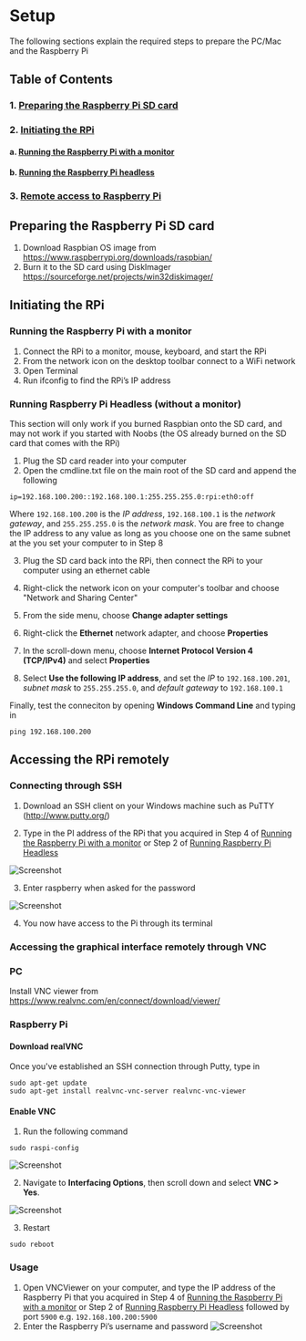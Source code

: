 # Setup
The following sections explain the required steps to prepare the PC/Mac and the Raspberry Pi

## Table of Contents   
### 1.   [Preparing the Raspberry Pi SD card](#sdcard)
### 2.   [Initiating the RPi](#sdcard)
#### a.         [Running the Raspberry Pi with a monitor](#rpi_monitor)
#### b.         [Running the Raspberry Pi headless](#rpi_headless)
### 3.   [Remote access to Raspberry Pi](#remote) 

<a name="sdcard"/>


## Preparing the Raspberry Pi SD card
1.  Download Raspbian OS image from https://www.raspberrypi.org/downloads/raspbian/
2.  Burn it to the SD card using DiskImager https://sourceforge.net/projects/win32diskimager/

<a name="rpi_monitor"/>

## Initiating the RPi
### Running the Raspberry Pi with a monitor
1.	Connect the RPi to a monitor, mouse, keyboard, and start the RPi
2.	From the network icon on the desktop toolbar connect to a WiFi network
3.	Open Terminal
4.	Run ifconfig to find the RPi’s IP address

<a name="rpi_headless"/>

### Running Raspberry Pi Headless (without a monitor)
This section will only work if you burned Raspbian onto the SD card, and may not work if you started with Noobs (the OS already burned on the SD card that comes with the RPi)
1.	Plug the SD card reader into your computer
2.	Open the cmdline.txt file on the main root of the SD card and append the following
```
ip=192.168.100.200::192.168.100.1:255.255.255.0:rpi:eth0:off
```
Where `192.168.100.200` is the *IP address*, `192.168.100.1` is the *network gateway*, and `255.255.255.0` is the *network mask*. You are free to change the IP address to any value as long as you choose one on the same subnet at the you set your computer to in Step 8

3.  Plug the SD card back into the RPi, then connect the RPi to your computer using an ethernet cable

4.  Right-click the network icon on your computer's toolbar and choose "Network and Sharing Center"
5.  From the side menu, choose **Change adapter settings**
6.  Right-click the **Ethernet** network adapter, and choose **Properties**
7.  In the scroll-down menu, choose **Internet Protocol Version 4 (TCP/IPv4)** and select **Properties**
8.  Select **Use the following IP address**, and set the *IP* to `192.168.100.201`, *subnet mask* to `255.255.255.0`, and *default gateway* to `192.168.100.1`

Finally, test the conneciton by opening **Windows Command Line** and typing in
```
ping 192.168.100.200
```

<a name="remote"/>
         
## Accessing the RPi remotely
### Connecting through SSH
1. Download an SSH client on your Windows machine such as PuTTY (http://www.putty.org/)

2.  Type in the PI address of the RPi that you acquired in Step 4 of [Running the Raspberry Pi with a monitor](#rpi_monitor) or Step 2 of [Running Raspberry Pi Headless](#rpi_headless)

![Screenshot](/images/putty.png?raw=true "Login")

3.  Enter raspberry when asked for the password

![Screenshot](/images/puttylogin.png?raw=true "Login")

4.  You now have access to the Pi through its terminal

### Accessing the graphical interface remotely through VNC

### PC
Install VNC viewer from https://www.realvnc.com/en/connect/download/viewer/

### Raspberry Pi
#### Download realVNC
Once you've established an SSH connection through Putty, type in
```
sudo apt-get update
sudo apt-get install realvnc-vnc-server realvnc-vnc-viewer
```
#### Enable VNC
1. Run the following command
```
sudo raspi-config
```
![Screenshot](/images/vncallow.png?raw=true "Login")

2. Navigate to **Interfacing Options**, then scroll down and select **VNC > Yes**.

![Screenshot](/images/vncallow3.PNG?raw=true "Login")

3. Restart
```
sudo reboot
```

### Usage
1. Open VNCViewer on your computer, and type the IP address of the Raspberry Pi that you acquired in Step 4 of [Running the Raspberry Pi with a monitor](#rpi_monitor) or Step 2 of [Running Raspberry Pi Headless](#rpi_headless) followed by port `5900` e.g. `192.168.100.200:5900`
2. Enter the Raspberry Pi’s username and password
![Screenshot](/images/vnc2.png?raw=true "Login")

